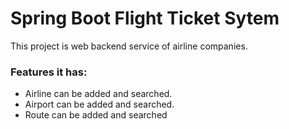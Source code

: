 # Spring Boot Flight Ticket Sytem

This project is web backend service of airline companies.
### Features it has:
- Airline can be added and searched.
- Airport can be added and searched.
- Route can be added and searched
